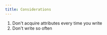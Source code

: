 ```yaml
---
title: Considerations
---
```


1. Don't acquire attributes every time you write
2. Don't write so often
